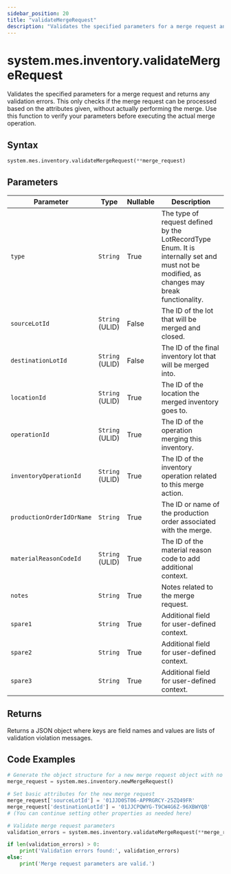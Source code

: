 ```yaml
---
sidebar_position: 20
title: "validateMergeRequest"
description: "Validates the specified parameters for a merge request and returns any validation errors."
---
```


# system.mes.inventory.validateMergeRequest

Validates the specified parameters for a merge request and returns any validation errors. This only checks if the merge request can be processed based on the attributes given, without actually performing the merge. Use this function to verify your parameters before executing the actual merge operation.

## Syntax

```python
system.mes.inventory.validateMergeRequest(**merge_request)
```

## Parameters

| Parameter                 | Type            | Nullable | Description                                                                                                                               |
|---------------------------|-----------------|----------|-------------------------------------------------------------------------------------------------------------------------------------------|
| `type`                    | `String`        | True     | The type of request defined by the LotRecordType Enum. It is internally set and must not be modified, as changes may break functionality. |
| `sourceLotId`             | `String` (ULID) | False    | The ID of the lot that will be merged and closed.                                                                                         |
| `destinationLotId`        | `String` (ULID) | False    | The ID of the final inventory lot that will be merged into.                                                                               |
| `locationId`              | `String` (ULID) | True     | The ID of the location the merged inventory goes to.                                                                                      |
| `operationId`             | `String` (ULID) | True     | The ID of the operation merging this inventory.                                                                                           |
| `inventoryOperationId`    | `String` (ULID) | True     | The ID of the inventory operation related to this merge action.                                                                           |
| `productionOrderIdOrName` | `String`        | True     | The ID or name of the production order associated with the merge.                                                                         |
| `materialReasonCodeId`    | `String` (ULID) | True     | The ID of the material reason code to add additional context.                                                                             |
| `notes`                   | `String`        | True     | Notes related to the merge request.                                                                                                       |
| `spare1`                  | `String`        | True     | Additional field for user-defined context.                                                                                                |
| `spare2`                  | `String`        | True     | Additional field for user-defined context.                                                                                                |
| `spare3`                  | `String`        | True     | Additional field for user-defined context.                                                                                                |

## Returns

Returns a JSON object where keys are field names and values are lists of validation violation messages.

## Code Examples

```python
# Generate the object structure for a new merge request object with no initial arguments
merge_request = system.mes.inventory.newMergeRequest()

# Set basic attributes for the new merge request
merge_request['sourceLotId'] = '01JJD0ST06-APPRGRCY-25ZQ49FR'
merge_request['destinationLotId'] = '01JJCPQWYG-T9CW4G6Z-96XBWYQB'
# (You can continue setting other properties as needed here)

# Validate merge request parameters
validation_errors = system.mes.inventory.validateMergeRequest(**merge_request)

if len(validation_errors) > 0:
    print('Validation errors found:', validation_errors)
else:
    print('Merge request parameters are valid.')
```
